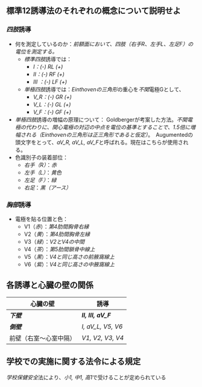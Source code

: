 ## 標準12誘導法のそれぞれの概念について説明せよ

### *四肢*誘導
- 何を測定しているのか：*前額面において、四肢（右手R、左手L、左足F）の電位を測定する。*
	- *標準四肢*誘導では：
		- *I：(-) RL (+)*
		- *II：(-) RF (+)*
		- *III ：(-) LF (+)*
	- *単極四肢*誘導では：*Einthovenの三角形*の重心を*不関*電極Gとして、
		- *V_R：(-) GR (+)*
		- *V_L：(-) GL (+)*
		- *V_F：(-) GF (+)*
- *単極四肢*誘導の増幅の原理について：
	Goldbergerが考案した方法。*不関電極の代わりに、関心電極の対辺の中点を電位の基準とすることで、1.5倍に増幅される（Einthovenの三角形は正三角形であると仮定）*。　Augumentedの頭文字をとって、*aV_R, aV_L, aV_F*と呼ばれる。現在はこちらが使用される。
- 色識別子の装着部位：
	- *右手（R）*：*赤*
	- *左手（L）*：*黄色*
	- *左足（F）*：*緑*
	- *右足*：*黒（アース）*
### *胸部*誘導
- 電極を貼る位置と色：
	- V1（*赤*）：*第4肋間胸骨右縁*
	- V2（*黄*）：*第4肋間胸骨左縁*
	- V3（*緑*）：*V2とV4の中間*
	- V4（*茶*）：*第5肋間鎖骨中線上*
	- V5（*黒*）：*V4と同じ高さの前腋窩線上*
	- V6（*紫*）：*V4と同じ高さの中腋窩線上*


## 各誘導と心臓の壁の関係

| 心臓の壁        | 誘導                   |
| ----------- | -------------------- |
| ***下壁***    | ***II, III, aV_F***  |
| ***側壁***    | *I, aV_L, V5, V6*    |
| 前壁（右室～心室中隔） | *V1, V2, V3, V4*<br> |
## 学校での実施に関する法令による規定
*学校保健安全*法により、*小1, 中1, 高1*で受けることが定められている



